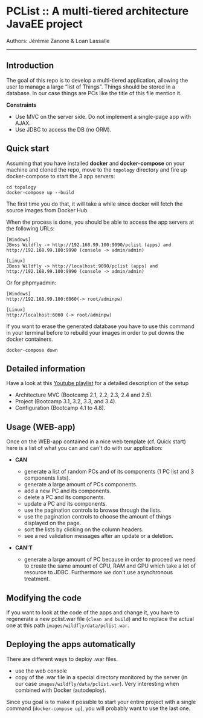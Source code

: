 # PCList :: A multi-tiered architecture JavaEE project

Authors: Jérémie Zanone & Loan Lassalle
***

## Introduction

The goal of this repo is to develop a multi-tiered application, allowing the user to manage a large “list of Things”. Things should be stored in a database. In our case things are PCs like the title of this file mention it.

**Constraints**
- Use MVC on the server side. Do not implement a single-page app with AJAX.
- Use JDBC to access the DB (no ORM).

## Quick start

Assuming that you have installed **docker** and **docker-compose** on your machine and cloned the repo, move to the `topology` directory and fire up docker-compose to start the 3 app servers:

```
cd topology
docker-compose up --build
```

The first time you do that, it will take a while since docker will fetch the source images from Docker Hub.

When the process is done, you should be able to access the app servers at the following URLs:

```
[Windows]
JBoss Wildfly -> http://192.168.99.100:9090/pclist (apps) and http://192.168.99.100:9990 (console -> admin/admin)

[Linux]
JBoss Wildfly -> http://localhost:9090/pclist (apps) and http://192.168.99.100:9990 (console -> admin/admin)
```

Or for phpmyadmin:

```
[Windows]
http://192.168.99.100:6060(-> root/adminpw)

[Linux]
http://localhost:6060 (-> root/adminpw)

```

If you want to erase the generated database you have to use this command in your terminal before to rebuild your images in order to put downs the docker containers.

```
docker-compose down
```
## Detailed information

Have a look at this [Youtube playlist](https://www.youtube.com/playlist?list=PLfKkysTy70Qa7tSlkbsvOrRc6Ug_c0nZz) for a detailed description of the setup
- Architecture MVC (Bootcamp 2.1, 2.2, 2.3, 2.4 and 2.5).
- Project (Bootcamp 3.1, 3.2, 3.3, and 3.4).
- Configuration (Bootcamp 4.1 to 4.8).

## Usage (WEB-app)
Once on the WEB-app contained in a nice web template (cf. Quick start) here is a list of what you can and can't do with our application:

- **CAN**
  - generate a list of random PCs and of its components (1 PC list and 3 components lists).
  - generate a large amount of PCs components.
  - add a new PC and its components.
  - delete a PC and its components.
  - update a PC and its components.
  - use the pagination controls to browse through the lists.
  - use the pagination controls to choose the amount of things displayed on the page.
  - sort the lists by clicking on the column headers.
  - see a red validation messages after an update or a deletion.

- **CAN'T**

  - generate a large amount of PC because in order to proceed we need to create the same amount of CPU, RAM and GPU which take a lot of resource to JDBC. Furthermore we don't use asynchronous treatment.


## Modifying the code

If you want to look at the code of the apps and change it, you have to regenerate a new pclist.war file (`clean and build`) and to replace the actual one at this path ```images/wildfly/data/pclist.war```.

## Deploying the apps automatically

There are different ways to deploy .war files.

* use the web console
* copy of the .war file in a special directory monitored by the server (in our case ```images/wildfly/data/pclist.war```). Very interesting when combined with Docker (autodeploy).

Since you goal is to make it possible to start your entire project with a single command (`docker-compose up`), you will probably want to use the last one.
